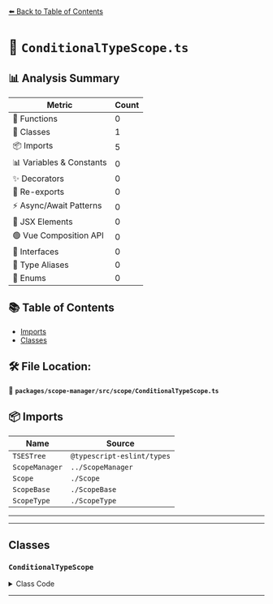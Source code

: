 [⬅️ Back to Table of Contents](../../../../index.md)

# 📄 `ConditionalTypeScope.ts`

## 📊 Analysis Summary

| Metric | Count |
|--------|-------|
| 🔧 Functions | 0 |
| 🧱 Classes | 1 |
| 📦 Imports | 5 |
| 📊 Variables & Constants | 0 |
| ✨ Decorators | 0 |
| 🔄 Re-exports | 0 |
| ⚡ Async/Await Patterns | 0 |
| 💠 JSX Elements | 0 |
| 🟢 Vue Composition API | 0 |
| 📐 Interfaces | 0 |
| 📑 Type Aliases | 0 |
| 🎯 Enums | 0 |

## 📚 Table of Contents

- [Imports](#imports)
- [Classes](#classes)

## 🛠️ File Location:
📂 **`packages/scope-manager/src/scope/ConditionalTypeScope.ts`**

## 📦 Imports

| Name | Source |
|------|--------|
| `TSESTree` | `@typescript-eslint/types` |
| `ScopeManager` | `../ScopeManager` |
| `Scope` | `./Scope` |
| `ScopeBase` | `./ScopeBase` |
| `ScopeType` | `./ScopeType` |


---


---

## Classes

### `ConditionalTypeScope`

<details><summary>Class Code</summary>

```ts
export class ConditionalTypeScope extends ScopeBase<
  ScopeType.conditionalType,
  TSESTree.TSConditionalType,
  Scope
> {
  constructor(
    scopeManager: ScopeManager,
    upperScope: ConditionalTypeScope['upper'],
    block: ConditionalTypeScope['block'],
  ) {
    super(scopeManager, ScopeType.conditionalType, upperScope, block, false);
  }
}
```
</details>


---